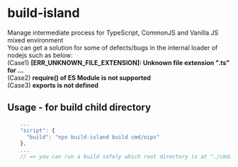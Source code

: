 # build-island
Manage intermediate process for TypeScript, CommonJS and Vanilla JS mixed environment  
You can get a solution for some of defects/bugs in the internal loader of nodejs such as below:   
(Case1) __\[ERR_UNKNOWN_FILE_EXTENSION\]: Unknown file extension ".ts" for ...__  
(Case2) __require() of ES Module is not supported__  
(Case3) __exports is not defined__ 

## Usage - for build child directory
```js
    ...
    "script": {
      "build": "npx build-island build cmd/oips"
    },
    ...
    // => you can run a build safely which root directory is at "./cmd/oips" (child directory, package `type: "module"`)
```
